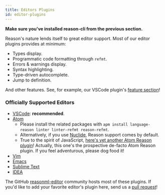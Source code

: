 ```yaml
---
title: Editors Plugins
id: editor-plugins
---
```


**Make sure you've installed reason-cli from the previous section.**

Reason's nature lends itself to great editor support. Most of our editor plugins provides at minimum:

- Types display.
- Programmatic code formatting through `refmt`.
- Errors & warnings display.
- Syntax highlighting.
- Type-driven autocomplete.
- Jump to definition.

And other features. See, for example, our VSCode plugin's [feature section](https://github.com/reasonml-editor/vscode-reasonml#features)!

### Officially Supported Editors

- [VSCode](https://github.com/reasonml-editor/vscode-reasonml): **recommended**.
- [Atom](https://github.com/314eter/atom-ocaml-merlin)
  - Please install the related packages with `apm install language-reason linter linter-refmt reason-refmt`.
  - Alternatively, if you use [Nuclide](https://nuclide.io/), Reason support comes by default.
  - True to the spirit of JavaScript, [here's yet another Atom Reason plugin](https://github.com/zaaack/atom-ide-reason)! Actually, this one's the prospective de-facto Atom Reason plugin. If you feel adventurous, please dog food it!
- [Vim](https://github.com/reasonml-editor/vim-reason-plus)
- [Emacs](https://github.com/reasonml-editor/reason-mode)
- [Sublime Text](https://github.com/reasonml-editor/sublime-reason)
- [IDEA](https://github.com/reasonml-editor/reasonml-idea-plugin)

The GitHub [reasonml-editor](https://github.com/reasonml-editor/) community hosts most of these plugins. If you'd like to add your favorite editor's plugin here, send us a [pull request](https://github.com/reasonml/reasonml.github.io)!

